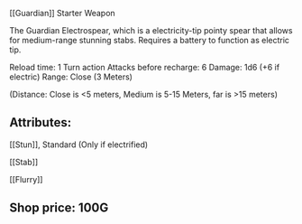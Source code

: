 [[Guardian]] Starter Weapon

The Guardian Electrospear, which is a electricity-tip pointy spear that allows for medium-range stunning stabs. Requires a battery to function as electric tip.

Reload time: 1 Turn action
Attacks before recharge: 6
Damage: 1d6 (+6 if electric)
Range: Close (3 Meters)

(Distance: Close is <5 meters, Medium is 5-15 Meters, far is >15 meters)

## Attributes:

[[Stun]], Standard (Only if electrified)

[[Stab]]

[[Flurry]]

## Shop price: 100G